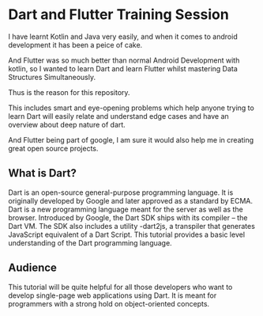 # Dart and Flutter Training Session

I have learnt Kotlin and Java very easily, and when it comes to android development it has been a peice of cake.

And Flutter was so much better than normal Android Development with kotlin, so I wanted to learn Dart and learn Flutter whilst mastering Data Structures Simultaneously.

Thus is the reason for this repository.

This includes smart and eye-opening problems which help anyone trying to learn Dart will easily relate and understand edge cases and have an overview about deep nature of dart.

And Flutter being part of google, I am sure it would also help me in creating great open source projects. 

## What is Dart?

Dart is an open-source general-purpose programming language. It is originally developed by Google and later approved as a standard by ECMA. Dart is a new programming language meant for the server as well as the browser. Introduced by Google, the Dart SDK ships with its compiler – the Dart VM. The SDK also includes a utility -dart2js, a transpiler that generates JavaScript equivalent of a Dart Script. This tutorial provides a basic level understanding of the Dart programming language.

## Audience

This tutorial will be quite helpful for all those developers who want to develop single-page web applications using Dart. It is meant for programmers with a strong hold on object-oriented concepts.
